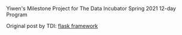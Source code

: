 Yiwen's Milestone Project for The Data Incubator Spring 2021 12-day Program

Original post by TDI: [flask framework](https://github.com/thedataincubator/flask-framework)

